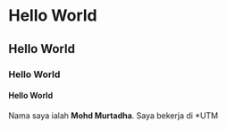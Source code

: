 # Hello World
## Hello World
### Hello World
#### Hello World

Nama saya ialah **Mohd Murtadha**. Saya bekerja di *UTM
